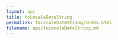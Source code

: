 ```yaml
---
layout: api
title: toLocaleDateString
permalink: toLocaleDateString/index.html
filename: api/toLocaleDateString.md
---
```

